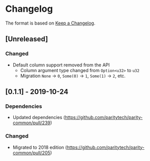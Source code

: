 # Changelog

The format is based on [Keep a Changelog]. 

[Keep a Changelog]: http://keepachangelog.com/en/1.0.0/

## [Unreleased]
### Changed
- Default column support removed from the API
  - Column argument type changed from `Option<u32>` to `u32`
  - Migration `None` -> `0`, `Some(0)` -> `1`, `Some(1)` -> `2`, etc.

## [0.1.1] - 2019-10-24
### Dependencies
- Updated dependencies (https://github.com/paritytech/parity-common/pull/239)
### Changed
- Migrated to 2018 edition (https://github.com/paritytech/parity-common/pull/205)
